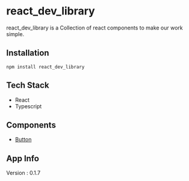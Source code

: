 
# react_dev_library

react_dev_library is a Collection of react components to make our work simple.



## Installation

```
npm install react_dev_library
```

## Tech Stack

  - React
  - Typescript

## Components

 - [Button](https://github.com/SujithGunasekaran/react_dev_library/blob/main/src/Components/Button/README.md)

## App Info

Version : 0.1.7
